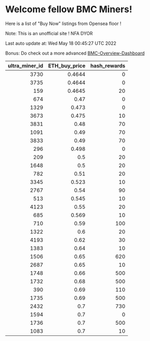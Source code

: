 # Welcome fellow BMC Miners!
Here is a list of "Buy Now" listings from Opensea floor !

Note: This is an unofficial site ! NFA DYOR

Last auto update at: Wed May 18 00:45:27 UTC 2022

Bonus: Do check out a more advanced [BMC-Overview-Dashboard](https://dune.com/defifunk/BMC-Overview-Dashboard)


|   ultra_miner_id |   ETH_buy_price |   hash_rewards |
|-----------------:|----------------:|---------------:|
|             3730 |          0.4644 |              0 |
|             3735 |          0.4644 |              0 |
|              159 |          0.4645 |             20 |
|              674 |          0.47   |              0 |
|             1329 |          0.473  |              0 |
|             3673 |          0.475  |             10 |
|             3831 |          0.48   |             70 |
|             1091 |          0.49   |             70 |
|             3833 |          0.49   |             70 |
|              296 |          0.498  |              0 |
|              209 |          0.5    |             20 |
|             1648 |          0.5    |             20 |
|              782 |          0.51   |             20 |
|             3345 |          0.523  |             10 |
|             2767 |          0.54   |             90 |
|              513 |          0.545  |             10 |
|             4123 |          0.55   |             20 |
|              685 |          0.569  |             10 |
|              710 |          0.59   |            100 |
|             1322 |          0.6    |             20 |
|             4193 |          0.62   |             30 |
|             1383 |          0.64   |             10 |
|             1506 |          0.65   |            620 |
|             2687 |          0.65   |             10 |
|             1748 |          0.66   |            500 |
|             1732 |          0.68   |            500 |
|              390 |          0.69   |            110 |
|             1735 |          0.69   |            500 |
|             2432 |          0.7    |            730 |
|             1594 |          0.7    |              0 |
|             1736 |          0.7    |            500 |
|             1083 |          0.7    |             10 |